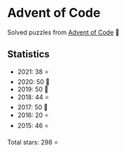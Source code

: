 # Advent of Code

Solved puzzles from [Advent of Code](https://adventofcode.com) :christmas_tree:

## Statistics

- 2021: 38 :star:
- 2020: 50 :star2:
- 2019: 50 :star2:
- 2018: 44 :star:
- 2017: 50 :star2:
- 2016: 20 :star:
- 2015: 46 :star:

Total stars: 298 :star:
